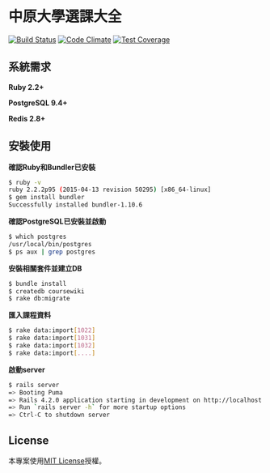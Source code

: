# 中原大學選課大全

[![Build Status](https://travis-ci.org/atitan/coursenote.svg?branch=master)](https://travis-ci.org/atitan/coursenote) [![Code Climate](https://codeclimate.com/github/atitan/coursenote/badges/gpa.svg)](https://codeclimate.com/github/atitan/coursenote) [![Test Coverage](https://codeclimate.com/github/atitan/coursenote/badges/coverage.svg)](https://codeclimate.com/github/atitan/coursenote/coverage)

## 系統需求

**Ruby 2.2+**

**PostgreSQL 9.4+**

**Redis 2.8+**

## 安裝使用

**確認Ruby和Bundler已安裝**

``` bash
$ ruby -v
ruby 2.2.2p95 (2015-04-13 revision 50295) [x86_64-linux]
$ gem install bundler
Successfully installed bundler-1.10.6
```

**確認PostgreSQL已安裝並啟動**

``` bash
$ which postgres
/usr/local/bin/postgres
$ ps aux | grep postgres
```

**安裝相關套件並建立DB**

``` bash
$ bundle install
$ createdb coursewiki
$ rake db:migrate
```

**匯入課程資料**

``` bash
$ rake data:import[1022]
$ rake data:import[1031]
$ rake data:import[1032]
$ rake data:import[....]
```

**啟動server**

``` bash
$ rails server
=> Booting Puma
=> Rails 4.2.0 application starting in development on http://localhost:3000
=> Run `rails server -h` for more startup options
=> Ctrl-C to shutdown server
```


## License

本專案使用[MIT License](http://www.opensource.org/licenses/MIT)授權。
